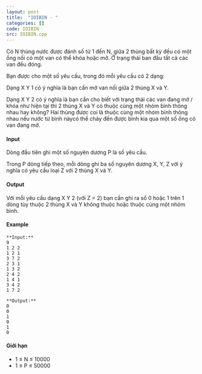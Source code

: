 ```yaml
---
layout: post
title:  "IOIBIN - "
categories: []
code: IOIBIN
src: IOIBIN.cpp
---
```




  



Có N thùng nước được đánh số từ 1 đến N, giữa 2 thùng bất kỳ đều có một ống nối có một van có thể khóa hoặc mở. Ở trạng thái ban đầu tất cả các van đều đóng.

Bạn được cho một số yêu cầu, trong đó mỗi yêu cầu có 2 dạng:

Dạng X Y 1 có ý nghĩa là bạn cần mở van nối giữa 2 thùng X và Y.

Dạng X Y 2 có ý nghĩa là bạn cần cho biết với trạng thái các van đang mở / khóa như hiện tại thì 2 thùng X và Y có thuộc cùng một nhóm bình thông nhau hay không? Hai thùng được coi là thuộc cùng một nhóm bình thông nhau nếu nước từ bình nàycó thể chảy đến được bình kia qua một số ống có van đang mở.

#### Input

Dòng đầu tiên ghi một số nguyên dương P là số yêu cầu.

Trong P dòng tiếp theo, mỗi dòng ghi ba số nguyên dương X, Y, Z với ý nghĩa có yêu cầu loại Z với 2 thùng X và Y.

#### Output

Với mỗi yêu cầu dạng X Y 2 (với Z = 2) bạn cần ghi ra số 0 hoặc 1 trên 1 dòng tùy thuộc 2 thùng X và Y không thuộc hoặc thuộc cùng một nhóm bình.

#### Example

```
**Input:**
9
1 2 2 
1 2 1
3 7 2
2 3 1
1 3 2
2 4 2
1 4 1
3 4 2
1 7 2

**Output:**
0
0
1
0
1
0

```

#### Giới hạn

*   1 ≤ N ≤ 10000
*   1 ≤ P ≤ 50000

<!--more-->


